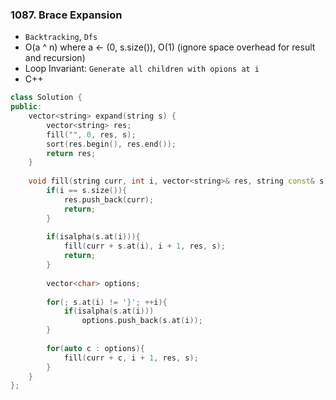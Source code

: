 ### 1087. Brace Expansion
* `Backtracking`, `Dfs`
* O(a ^ n) where a <- (0, s.size()), O(1) (ignore space overhead for result and recursion)
* Loop Invariant: `Generate all children with opions at i`
* C++
```cpp
class Solution {
public:
    vector<string> expand(string s) {
        vector<string> res;
        fill("", 0, res, s);
        sort(res.begin(), res.end());
        return res;
    }
    
    void fill(string curr, int i, vector<string>& res, string const& s){
        if(i == s.size()){
            res.push_back(curr);
            return;
        }
        
        if(isalpha(s.at(i))){
            fill(curr + s.at(i), i + 1, res, s);
            return;
        }
        
        vector<char> options;
        
        for(; s.at(i) != '}'; ++i){
            if(isalpha(s.at(i)))
                options.push_back(s.at(i));
        }
        
        for(auto c : options){
            fill(curr + c, i + 1, res, s);
        }
    }
};
```
